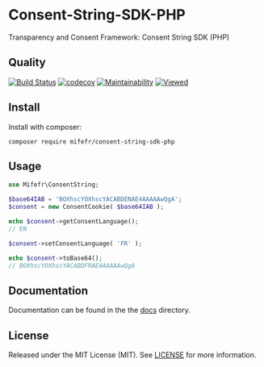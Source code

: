 # Consent-String-SDK-PHP
Transparency and Consent Framework: Consent String SDK (PHP)

## Quality
 [![Build Status](https://api.travis-ci.org/mifefr/consent-string-sdk-php.png?branch=master)](https://travis-ci.org/mifefr/consent-string-sdk-php)
 [![codecov](https://codecov.io/gh/mifefr/consent-string-sdk-php/branch/master/graph/badge.svg)](https://codecov.io/gh/mifefr/consent-string-sdk-php)
 [![Maintainability](https://api.codeclimate.com/v1/badges/72505332985c27a432b2/maintainability)](https://codeclimate.com/github/mifefr/Consent-String-SDK-PHP)
 [![Viewed](http://hits.dwyl.com/mifefr/consent-string-sdk-php.svg)](http://hits.dwyl.com/mifefr/consent-string-sdk-php)


## Install
Install with composer:
```bach
composer require mifefr/consent-string-sdk-php
```

## Usage
```php
use Mifefr\ConsentString;

$base64IAB = 'BOXhscYOXhscYACABDENAE4AAAAAwQgA';
$consent = new ConsentCookie( $base64IAB );

echo $consent->getConsentLanguage();
// EN

$consent->setConsentLanguage( 'FR' );

echo $consent->toBase64();
// BOXhscYOXhscYACABDFRAE4AAAAAwQgA
```

## Documentation
Documentation can be found in the the [docs](https://github.com/mifefr/consent-string-sdk-php/tree/master/docs) directory.

## License
 Released under the MIT License (MIT). See [LICENSE](https://github.com/mifefr/consent-string-sdk-php/blob/master/LICENSE) for more information.
 
